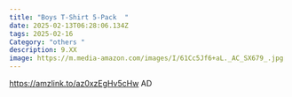 ```yaml
---
title: "Boys T-Shirt 5-Pack  "
date: 2025-02-13T06:28:06.134Z
tags: 2025-02-16
Category: "others "
description: 9.XX
image: https://m.media-amazon.com/images/I/61Cc5Jf6+aL._AC_SX679_.jpg
---
```

https://amzlink.to/az0xzEgHv5cHw   AD